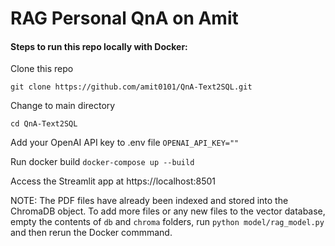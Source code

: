 # RAG Personal QnA on Amit

#### Steps to run this repo locally with Docker:

Clone this repo

`git clone https://github.com/amit0101/QnA-Text2SQL.git`

Change to main directory

`cd QnA-Text2SQL`

Add your OpenAI API key to .env file
`OPENAI_API_KEY=""`

Run docker build
`docker-compose up --build`

Access the Streamlit app at https://localhost:8501

NOTE: The PDF files have already been indexed and stored into the ChromaDB object. To add more files or any new files to the vector database, empty the contents of `db` and `chroma` folders, run `python model/rag_model.py` and then rerun the Docker commmand.


